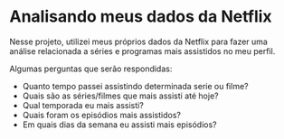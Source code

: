 # Analisando meus dados da Netflix

Nesse projeto, utilizei meus próprios dados da Netflix para fazer uma análise relacionada a séries e programas mais assistidos no meu perfil.

Algumas perguntas que serão respondidas:

- Quanto tempo passei assistindo determinada serie ou filme?
- Quais são as séries/filmes que mais assisti até hoje?
- Qual temporada eu mais assisti?
- Quais foram os episódios mais assistidos?
- Em quais dias da semana eu assisti mais episódios?

